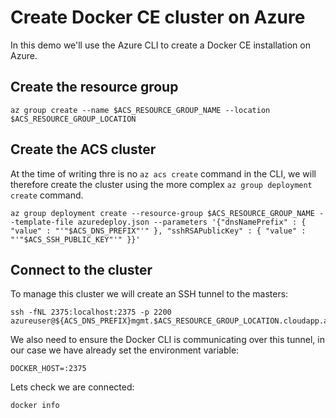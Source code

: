 # Create Docker CE cluster on Azure

In this demo we'll use the Azure CLI to create a Docker CE
installation on Azure.

## Create the resource group

```
az group create --name $ACS_RESOURCE_GROUP_NAME --location $ACS_RESOURCE_GROUP_LOCATION
```

## Create the ACS cluster

At the time of writing thre is no `az acs create` command in the CLI,
we will therefore create the cluster using the more complex `az group
deployment create` command.

```
az group deployment create --resource-group $ACS_RESOURCE_GROUP_NAME --template-file azuredeploy.json --parameters '{"dnsNamePrefix" : { "value" : "'"$ACS_DNS_PREFIX"'" }, "sshRSAPublicKey" : { "value" : "'"$ACS_SSH_PUBLIC_KEY"'" }}'
```

## Connect to the cluster

To manage this cluster we will create an SSH tunnel to the masters:

```
ssh -fNL 2375:localhost:2375 -p 2200 azureuser@${ACS_DNS_PREFIX}mgmt.$ACS_RESOURCE_GROUP_LOCATION.cloudapp.azure.com
```

We also need to ensure the Docker CLI is communicating over this tunnel, in our case we have already set the environment variable:

```
DOCKER_HOST=:2375
```

Lets check we are connected:

```
docker info
```
